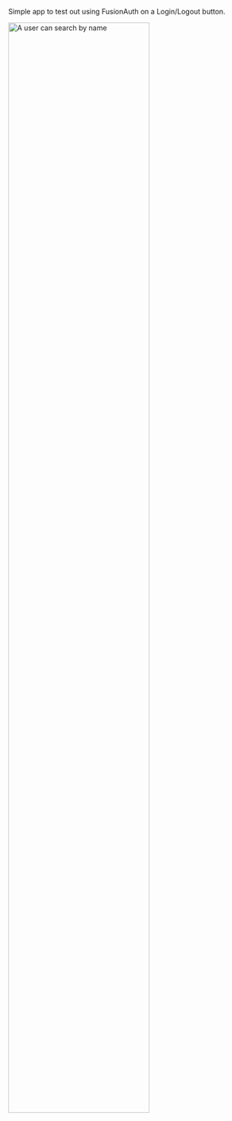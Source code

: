 Simple app to test out using FusionAuth on a Login/Logout button.

<img src="http://g.recordit.co/exbxoOUT8m.gif" alt="A user can search by name" height=auto width=75%/>
